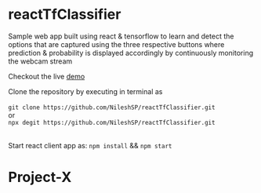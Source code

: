 # reactTfClassifier
Sample web app built using react & tensorflow to learn and detect the options that are captured using the three respective buttons where prediction & probability is displayed accordingly by continuously monitoring the webcam stream

Checkout the live [demo](https://nileshsp.github.io/reactTfClassifier)

Clone the repository by executing in terminal as 
<br/>
<br/>
`git clone https://github.com/NileshSP/reactTfClassifier.git` 
<br/>
or 
<br/>
`npx degit https://github.com/NileshSP/reactTfClassifier.git`
<br/>
<br/>

Start react client app as:
 `npm install` && `npm start`
# Project-X
